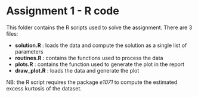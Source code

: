 # Assignment 1 - R code

This folder contains the R scripts used to solve the assignment.
There are 3 files:
 * **solution.R** : loads the data and compute the solution as a single list of parameters
 * **routines.R** : contains the functions used to process the data
 * **plots.R** : contains the function used to generate the plot in the report
 * **draw_plot.R** : loads the data and generate the plot

NB: the R script requires the package *e1071* to compute the estimated excess kurtosis of the dataset.
